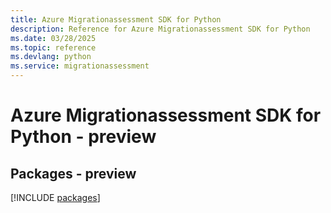```yaml
---
title: Azure Migrationassessment SDK for Python
description: Reference for Azure Migrationassessment SDK for Python
ms.date: 03/28/2025
ms.topic: reference
ms.devlang: python
ms.service: migrationassessment
---
```

# Azure Migrationassessment SDK for Python - preview
## Packages - preview
[!INCLUDE [packages](migrationassessment-index.md)]